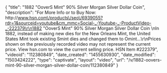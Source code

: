 {
    "title": "1882 \"OoverS Mint\" 90% Silver Morgan Silver Dollar Coin",
    "description": "For More Info or to Buy Now: http:\/\/www.hsn.com\/products\/seo\/6939055?rdr=1&sourceid=youtube&cm_mmc=Social-_-Youtube-_-ProductVideo-_-222379\r\n1882 \"OoverS Mint\" 90% Silver Morgan Silver Dollar Coin \nIn 1882, instead of making new dies for the New Orleans Mint, the United States Mint took existing Smint dies and changed them to Omint...\r\nPrices shown on the previously recorded video may not represent the current price.  View hsn.com to view the current selling price. HSN Item #222379",
    "videoid": "112380849",
    "date_created": "1455630930",
    "date_modified": "1503424222",
    "type": "captivate",
    "layout": "video",
    "url": "\/v\/1882-oovers-mint-90-silver-morgan-silver-dollar-coin\/112380849"
}
